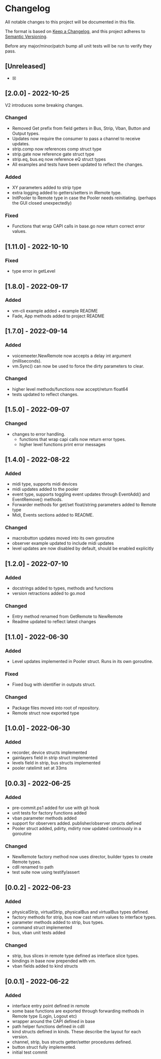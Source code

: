 # Changelog

All notable changes to this project will be documented in this file.

The format is based on [Keep a Changelog](https://keepachangelog.com/en/1.0.0/),
and this project adheres to [Semantic Versioning](https://semver.org/spec/v2.0.0.html).

Before any major/minor/patch bump all unit tests will be run to verify they pass.

## [Unreleased]

-   [x]

## [2.0.0] - 2022-10-25

V2 introduces some breaking changes.

### Changed

-   Removed Get prefix from field getters in Bus, Strip, Vban, Button and Output types.
-   Updates now require the consumer to pass a channel to receive updates.
-   strip.comp now references comp struct type
-   strip.gate now reference gate struct type
-   strip.eq, bus.eq now reference eQ struct types
-   All examples and tests have been updated to reflect the changes.

### Added

-   XY parameters added to strip type
-   extra logging added to getters/setters in iRemote type.
-   InitPooler to Remote type in case the Pooler needs reinitiating. (perhaps the GUI closed unexpectedly)

### Fixed

-   Functions that wrap CAPI calls in base.go now return correct error values.

## [1.11.0] - 2022-10-10

### Fixed

-   type error in getLevel

## [1.8.0] - 2022-09-17

### Added

-   vm-cli example added + example README
-   Fade, App methods added to project README

## [1.7.0] - 2022-09-14

### Added

-   voicemeeter.NewRemote now accepts a delay int argument (milliseconds).
-   vm.Sync() can now be used to force the dirty parameters to clear.

### Changed

-   higher level methods/functions now accept/return float64
-   tests updated to reflect changes.

## [1.5.0] - 2022-09-07

### Changed

-   changes to error handling.
    -   functions that wrap capi calls now return error types.
    -   higher level functions print error messages

## [1.4.0] - 2022-08-22

### Added

-   midi type, supports midi devices
-   midi updates added to the pooler
-   event type, supports toggling event updates through EventAdd() and EventRemove() methods.
-   Forwarder methods for get/set float/string parameters added to Remote type
-   Midi, Events sections added to README.

### Changed

-   macrobutton updates moved into its own goroutine
-   observer example updated to include midi updates
-   level updates are now disabled by default, should be enabled explicitly

## [1.2.0] - 2022-07-10

### Added

-   docstrings added to types, methods and functions
-   version retractions added to go.mod

### Changed

-   Entry method renamed from GetRemote to NewRemote
-   Readme updated to reflect latest changes

## [1.1.0] - 2022-06-30

### Added

-   Level updates implemented in Pooler struct. Runs in its own goroutine.

### Fixed

-   Fixed bug with identifier in outputs struct.

### Changed

-   Package files moved into root of repository.
-   Remote struct now exported type

## [1.0.0] - 2022-06-30

### Added

-   recorder, device structs implemented
-   gainlayers field in strip struct implemented
-   levels field in strip, bus structs implemented
-   pooler ratelimit set at 33ms

## [0.0.3] - 2022-06-25

### Added

-   pre-commit.ps1 added for use with git hook
-   unit tests for factory functions added
-   vban parameter methods added
-   support for observers added. publisher/observer structs defined
-   Pooler struct added, pdirty, mdirty now updated continously in a goroutine

### Changed

-   NewRemote factory method now uses director, builder types to create Remote types.
-   cdll renamed to path
-   test suite now using testify/assert

## [0.0.2] - 2022-06-23

### Added

-   physicalStrip, virtualStrip, physicalBus and virtualBus types defined.
-   factory methods for strip, bus now cast return values to interface types.
-   parameter methods added to strip, bus types.
-   command struct implemented
-   bus, vban unit tests added

### Changed

-   strip, bus slices in remote type defined as interface slice types.
-   bindings in base now prepended with vm.
-   vban fields added to kind structs

## [0.0.1] - 2022-06-22

### Added

-   interface entry point defined in remote
-   some base functions are exported through forwarding methods in Remote type (Login, Logout etc)
-   wrapper around the CAPI defined in base
-   path helper functions defined in cdll
-   kind structs defined in kinds. These describe the layout for each version.
-   channel, strip, bus structs getter/setter procedures defined.
-   button struct fully implemented.
-   initial test commit
